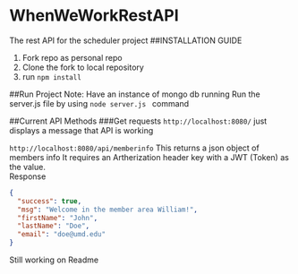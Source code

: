# WhenWeWorkRestAPI
The rest API for the scheduler project
##INSTALLATION GUIDE
1. Fork repo as personal repo
2. Clone the fork to local repository
3. run ``` npm install ```

##Run Project
Note: Have an instance of mongo db running
Run the server.js file by using ```node server.js ``` command

##Current API Methods
###Get requests
 `http://localhost:8080/`  just displays a message that API is working


 `http://localhost:8080/api/memberinfo` This returns a json object of members info
   It requires an Artherization header key with a JWT (Token) as the value.  
   Response
   ```json
   {
     "success": true,
     "msg": "Welcome in the member area William!",
     "firstName": "John",
     "lastName": "Doe",
     "email": "doe@umd.edu"
   }
   ```
   
   
   Still working on Readme
   
    



